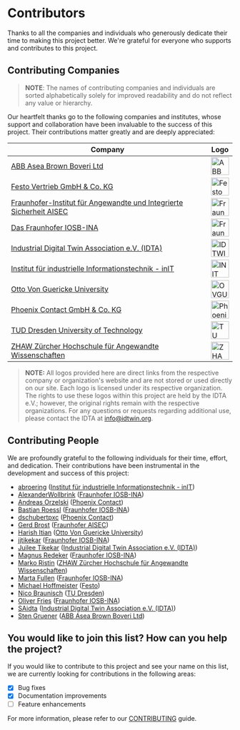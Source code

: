 # Contributors

Thanks to all the companies and individuals who generously dedicate their time to making this project better. We're grateful for everyone who supports and
contributes to this project.

## Contributing Companies

> **NOTE**: The names of contributing companies and individuals are sorted alphabetically solely for improved readability and do not reflect any value or hierarchy.

Our heartfelt thanks go to the following companies and institutes, whose support and collaboration have been invaluable to the success of this project. Their
contributions matter greatly and are deeply appreciated:

| Company                                                                                                 | Logo                                                                                                                                                        |
|---------------------------------------------------------------------------------------------------------|-------------------------------------------------------------------------------------------------------------------------------------------------------------|
| [ABB Asea Brown Boveri Ltd](https://new.abb.com/)                                                       | <img src="https://global.abb/content/dam/abb-etc/commons/abb-logo.svg" alt="ABB Logo" height="40">                                             |
| [Festo Vertrieb GmbH & Co. KG](https://www.festo.com)                                                   | <img src="https://www.festo.com/media/fox/frontend/img/svg/logo_blue.svg" alt="Festo Logo" height="40">                                        |
| [Fraunhofer-Institut für Angewandte und Integrierte Sicherheit AISEC](https://www.aisec.fraunhofer.de/) | <img src="https://www.aisec.fraunhofer.de/content/dam/aisec/aisec_190x52.gif" alt="Fraunhofer AISEC Logo" height="40">                         |
| [Das Fraunhofer IOSB-INA](https://www.iosb-ina.fraunhofer.de/)                                          | <img src="https://www.iosb-ina.fraunhofer.de/content/dam/iosb/iosb-ina/images/Logo%20IOSB-INA.png" alt="Fraunhofer IOSB-INA Logo" height="40"> |
| [Industrial Digital Twin Association e.V. (IDTA)](https://www.idtwin.org/)                              | <img src="https://industrialdigitaltwin.org/wp-content/themes/idta/vendor/images/idta-logo.png" alt="IDTWIN Logo" height="40">                 |
| [Institut für industrielle Informationstechnik - inIT](https://www.init-owl.de)                         | <img src="https://www.init-owl.de/typo3conf/ext/initowl_layout/Resources/Public/Img/inIT_2020.svg" alt="INIT OWL Logo" height="40">            |
| [Otto Von Guericke University](https://www.ovgu.de)                                                     | <img src="https://www.ovgu.de/pub/theme/ovgu_min_theme/skin/img/logo_std.png" alt="OVGU Logo" height="40">                                     |
| [Phoenix Contact GmbH & Co. KG](https://www.phoenixcontact.com/)                                        | <img src="https://static.phoenixcontact.com/common/assets/images/signal-chain.svg" alt="Phoenix Contact Logo" height="40">                     |
| [TUD Dresden University of Technology](https://tu-dresden.de/)                                          | <img src="[https://tu-dresden.de/++theme++tud.theme.webcms2/img/tud-logo.svg](https://tu-dresden.de/tu-dresden/profil/ressourcen/bilder/markenwerte/TUD_Vorschaubilder_Marke_640x430_Logo_2.jpg/@@images/f2313fc9-77b3-454f-a3db-fb3f8978cd80.jpeg)" alt="TU Dresden Logo" height="40">                                |
| [ZHAW Zürcher Hochschule für Angewandte Wissenschaften](https://www.zhaw.ch/)                           | <img src="https://upload.wikimedia.org/wikipedia/commons/thumb/e/e6/ZHAW_Logo.svg/514px-ZHAW_Logo.svg.png" alt="ZHAW Logo" height="40">        |

> **NOTE:** All logos provided here are direct links from the respective company or organization's website and are not stored or used directly on our site. Each logo is licensed under its respective organization. The rights to use these logos within this project are held by the IDTA e.V.; however, the original rights remain with the respective organizations. For any questions or requests regarding additional use, please contact the IDTA at info@idtwin.org.


## Contributing People

We are profoundly grateful to the following individuals for their time, effort, and dedication. Their contributions have been instrumental in the development
and success of this project:

* [abroering](https://github.com/abroering) ([Institut für industrielle Informationstechnik - inIT](https://www.init-owl.de))
* [AlexanderWollbrink](https://github.com/AlexanderWollbrink) ([Fraunhofer IOSB-INA](https://www.iosb-ina.fraunhofer.de/))
* [Andreas Orzelski](https://github.com/aorzelskiGH) ([Phoenix Contact](https://www.phoenixcontact.com/))
* [Bastian Roessl](mailto:bastian.roessl@iosb-ina.fraunhofer.de) ([Fraunhofer IOSB-INA](https://www.iosb-ina.fraunhofer.de/))
* [dschubertpxc](https://github.com/dschubertpxc) ([Phoenix Contact](https://www.phoenixcontact.com/))
* [Gerd Brost](mailto:gerd.brost@aisec.fraunhofer.de) ([Fraunhofer AISEC](https://www.aisec.fraunhofer.de/))
* [Harish Itian](https://github.com/harishpakala) ([Otto Von Guericke University](https://www.ovgu.de))
* [jjtikekar](https://github.com/jjtikekar) ([Fraunhofer IOSB-INA](https://www.iosb-ina.fraunhofer.de/))
* [Juilee Tikekar](https://github.com/juileetikekar) ([Industrial Digital Twin Association e.V. (IDTA)](https://www.idtwin.org/))
* [Magnus Redeker](https://github.com/magnus-redeker) ([Fraunhofer IOSB-INA](https://www.iosb-ina.fraunhofer.de/))
* [Marko Ristin](https://github.com/mristin) ([ZHAW Zürcher Hochschule für Angewandte Wissenschaften](https://www.zhaw.ch/))
* [Marta Fullen](https://github.com/martafullen) ([Fraunhofer IOSB-INA](https://www.iosb-ina.fraunhofer.de/))
* [Michael Hoffmeister](https://github.com/MichaelHoffmeisterFesto) ([Festo](https://www.festo.com))
* [Nico Braunisch](mailto:nico.braunisch@tu-dresden.de) ([TU Dresden](https://tu-dresden.de/))
* [Oliver Fries](https://github.com/Freezor) ([Fraunhofer IOSB-INA](https://www.iosb-ina.fraunhofer.de/))
* [SAidta](https://github.com/SAidta) ([Industrial Digital Twin Association e.V. (IDTA)](https://www.idtwin.org/))
* [Sten Gruener](https://github.com/StenGruener) ([ABB Asea Brown Boveri Ltd](https://new.abb.com/))

## You would like to join this list? How can you help the project?

If you would like to contribute to this project and see your name on this list, we are currently looking for contributions in the following areas:

- [X] Bug fixes
- [X] Documentation improvements
- [ ] Feature enhancements

For more information, please refer to our [CONTRIBUTING](CONTRIBUTING.md) guide.
